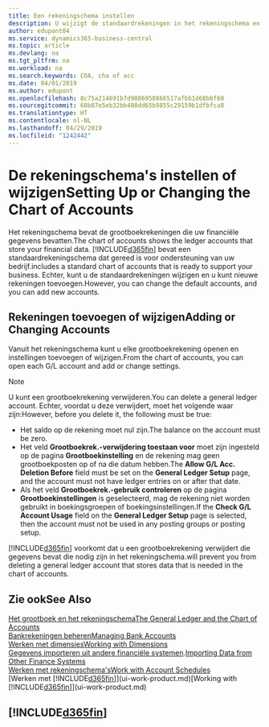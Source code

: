 ```yaml
---
title: Een rekeningschema instellen
description: U wijzigt de standaardrekeningen in het rekeningschema en u kunt nieuwe rekeningen toevoegen.
author: edupont04
ms.service: dynamics365-business-central
ms.topic: article
ms.devlang: na
ms.tgt_pltfrm: na
ms.workload: na
ms.search.keywords: COA, cha of acc
ms.date: 04/01/2019
ms.author: edupont
ms.openlocfilehash: 8c75a214691b7d9886958866517afbb1d68b6f60
ms.sourcegitcommit: 60b87e5eb32bb408dd65b9855c29159b1dfbfca8
ms.translationtype: HT
ms.contentlocale: nl-NL
ms.lasthandoff: 04/29/2019
ms.locfileid: "1242442"
---
```

# <a name="setting-up-or-changing-the-chart-of-accounts"></a><span data-ttu-id="07c08-103">De rekeningschema's instellen of wijzigen</span><span class="sxs-lookup"><span data-stu-id="07c08-103">Setting Up or Changing the Chart of Accounts</span></span>
<span data-ttu-id="07c08-104">Het rekeningschema bevat de grootboekrekeningen die uw financiële gegevens bevatten.</span><span class="sxs-lookup"><span data-stu-id="07c08-104">The chart of accounts shows the ledger accounts that store your financial data.</span></span> [!INCLUDE[d365fin](includes/d365fin_md.md)] <span data-ttu-id="07c08-105">bevat een standaardrekeningschema dat gereed is voor ondersteuning van uw bedrijf.</span><span class="sxs-lookup"><span data-stu-id="07c08-105">includes a standard chart of accounts that is ready to support your business.</span></span>
<span data-ttu-id="07c08-106">Echter, kunt u de standaardrekeningen wijzigen en u kunt nieuwe rekeningen toevoegen.</span><span class="sxs-lookup"><span data-stu-id="07c08-106">However, you can change the default accounts, and you can add new accounts.</span></span>  

## <a name="adding-or-changing-accounts"></a><span data-ttu-id="07c08-107">Rekeningen toevoegen of wijzigen</span><span class="sxs-lookup"><span data-stu-id="07c08-107">Adding or Changing Accounts</span></span>
<span data-ttu-id="07c08-108">Vanuit het rekeningschema kunt u elke grootboekrekening openen en instellingen toevoegen of wijzigen.</span><span class="sxs-lookup"><span data-stu-id="07c08-108">From the chart of accounts, you can open each G/L account and add or change settings.</span></span>

> [!NOTE]  
>   <span data-ttu-id="07c08-109">U kunt een grootboekrekening verwijderen.</span><span class="sxs-lookup"><span data-stu-id="07c08-109">You can delete a general ledger account.</span></span> <span data-ttu-id="07c08-110">Echter, voordat u deze verwijdert, moet het volgende waar zijn:</span><span class="sxs-lookup"><span data-stu-id="07c08-110">However, before you delete it, the following must be true:</span></span>  
>  
>   * <span data-ttu-id="07c08-111">Het saldo op de rekening moet nul zijn.</span><span class="sxs-lookup"><span data-stu-id="07c08-111">The balance on the account must be zero.</span></span>  
>   * <span data-ttu-id="07c08-112">Het veld **Grootboekrek.-verwijdering toestaan voor** moet zijn ingesteld op de pagina **Grootboekinstelling** en de rekening mag geen grootboekposten op of na die datum hebben.</span><span class="sxs-lookup"><span data-stu-id="07c08-112">The **Allow G/L Acc. Deletion Before** field must be set on the **General Ledger Setup** page, and the account must not have ledger entries on or after that date.</span></span>  
>   * <span data-ttu-id="07c08-113">Als het veld **Grootboekrek.-gebruik controleren** op de pagina **Grootboekinstellingen** is geselecteerd, mag de rekening niet worden gebruikt in boekingsgroepen of boekingsinstellingen.</span><span class="sxs-lookup"><span data-stu-id="07c08-113">If the **Check G/L Account Usage** field on the **General Ledger Setup** page is selected, then the account must not be used in any posting groups or posting setup.</span></span>  

[!INCLUDE[d365fin](includes/d365fin_md.md)] <span data-ttu-id="07c08-114">voorkomt dat u een grootboekrekening verwijdert die gegevens bevat die nodig zijn in het rekeningschema.</span><span class="sxs-lookup"><span data-stu-id="07c08-114">will prevent you from deleting a general ledger account that stores data that is needed in the chart of accounts.</span></span>  

## <a name="see-also"></a><span data-ttu-id="07c08-115">Zie ook</span><span class="sxs-lookup"><span data-stu-id="07c08-115">See Also</span></span>
[<span data-ttu-id="07c08-116">Het grootboek en het rekeningschema</span><span class="sxs-lookup"><span data-stu-id="07c08-116">The General Ledger and the Chart of Accounts</span></span>](finance-general-ledger.md)  
[<span data-ttu-id="07c08-117">Bankrekeningen beheren</span><span class="sxs-lookup"><span data-stu-id="07c08-117">Managing Bank Accounts</span></span>](bank-manage-bank-accounts.md)  
[<span data-ttu-id="07c08-118">Werken met dimensies</span><span class="sxs-lookup"><span data-stu-id="07c08-118">Working with Dimensions</span></span>](finance-dimensions.md)  
<span data-ttu-id="07c08-119">[Gegevens importeren uit andere financiële systemen](across-import-data-configuration-packages.md).</span><span class="sxs-lookup"><span data-stu-id="07c08-119">[Importing Data from Other Finance Systems](across-import-data-configuration-packages.md)</span></span>  
[<span data-ttu-id="07c08-120">Werken met rekeningschema's</span><span class="sxs-lookup"><span data-stu-id="07c08-120">Work with Account Schedules</span></span>](bi-how-work-account-schedule.md)  
<span data-ttu-id="07c08-121">[Werken met [!INCLUDE[d365fin](includes/d365fin_md.md)]](ui-work-product.md)</span><span class="sxs-lookup"><span data-stu-id="07c08-121">[Working with [!INCLUDE[d365fin](includes/d365fin_md.md)]](ui-work-product.md)</span></span>  

## [!INCLUDE[d365fin](includes/free_trial_md.md)]
